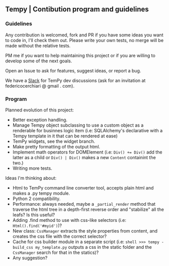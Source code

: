 ## Tempy | Contibution program and guidelines

### Guidelines
Any contribution is welcomed, fork and PR if you have some ideas you want to code in, I'll check them out.
Please write your own tests, no merge will be made without the relative tests.

PM me if you want to help maintaining this project or if you are willing to develop some of the next goals.

Open an Issue to ask for features, suggest ideas, or report a bug.

We have a [Slack](https://tempy-dev.slack.com) for TemPy dev discussions (ask for an invitation at federicocerchiari @ gmail . com).

### Program
Planned evolution of this project:
- Better exception handling.
- Manage Tempy object subclassing to use a custom object as a renderable for businnes logic item (i.e: SQLAlchemy's declarative with a Tempy template in it that can be rendered at ease)
- TemPy widgets, see the widget branch.
- Make pretty formatting of the output html.
- Implement math operators for DOMElement (i.e: `Div() += Div()` add the latter as a child or `Div() | Div()` makes a new `Content` containint the two.)
- Writing more tests.

Ideas I'm thinking about:
- Html to TemPy command line converter tool, accepts plain html and makes a .py tempy module.
- Python 2 compatibility.
- Performance: always needed, maybe a `_partial_render` method that traverse the html tree in a depth-first reverse order and "stabilize" all the leafs? Is this useful?
- Adding .find method to use with css-like selectors (i.e: `Html().find('#myid')`)?
- New class: `CssManager` extracts the style properties from content, and creates the css file with the correct selector?
- Cache for css builder module in a separate script (i.e: `shell >>> tempy -build_css my_template.py` outputs a css in the static folder and the `CssManager` search for that in the statics)?
- Any suggestion?
